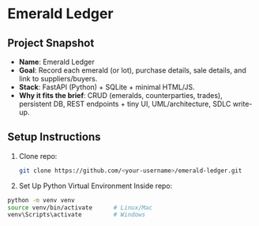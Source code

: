# Emerald Ledger

## Project Snapshot
- **Name**: Emerald Ledger  
- **Goal**: Record each emerald (or lot), purchase details, sale details, and link to suppliers/buyers.  
- **Stack**: FastAPI (Python) + SQLite + minimal HTML/JS.  
- **Why it fits the brief**: CRUD (emeralds, counterparties, trades), persistent DB, REST endpoints + tiny UI, UML/architecture, SDLC write-up.  

## Setup Instructions
1. Clone repo:
   ```bash
   git clone https://github.com/<your-username>/emerald-ledger.git


2. Set Up Python Virtual Environment
Inside repo:
```bash
python -m venv venv
source venv/bin/activate      # Linux/Mac
venv\Scripts\activate         # Windows
